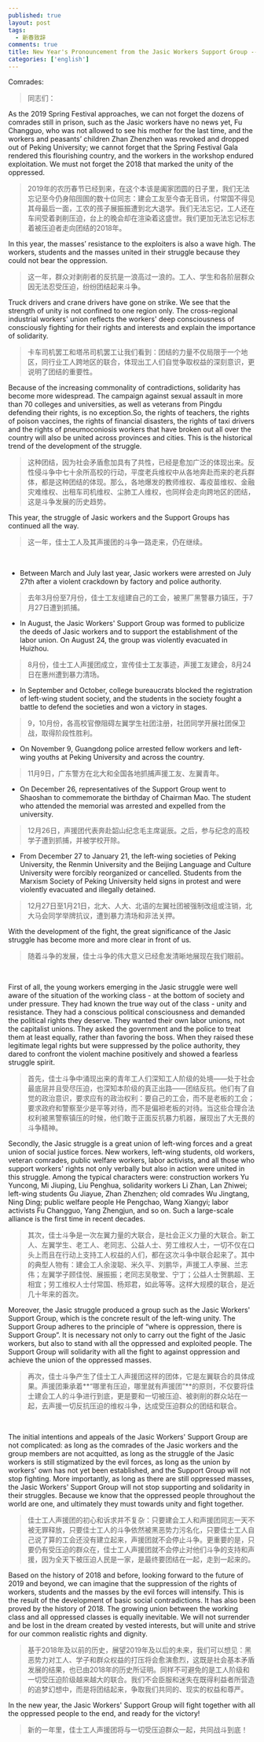 ```yaml
---
published: true
layout: post
tags: 
  - 新春致辞
comments: true
title: New Year's Pronouncement from the Jasic Workers Support Group --Unite for Greater Victory!
categories: ['english']
---
```


Comrades:
>同志们：

As the 2019 Spring Festival approaches, we can not forget the dozens of comrades still in prison, such as the Jasic workers have no news yet,  Fu Changguo, who was not allowed to see his mother for the last time, and the workers and peasants’ children Zhan Zhenzhen was revoked and dropped out of Peking University; we cannot forget that the Spring Festival Gala rendered this flourishing country, and the workers in the workshop endured exploitation. We must not forget the 2018 that marked the unity of the oppressed.

>2019年的农历春节已经到来，在这个本该是阖家团圆的日子里，我们无法忘记至今仍身陷囹圄的数十位同志：建会工友至今杳无音讯，付常国不得见其母最后一面，工农的孩子展振振遭到北大退学。我们无法忘记，工人还在车间受着剥削压迫，台上的晚会却在渲染着这盛世。我们更加无法忘记标志着被压迫者走向团结的2018年。

In this year, the masses’ resistance to the exploiters is also a wave high. The workers, students and the masses united in their struggle because they could not bear the oppression.

>这一年，群众对剥削者的反抗是一浪高过一浪的。工人、学生和各阶层群众因无法忍受压迫，纷纷团结起来斗争。

Truck drivers and crane drivers have gone on strike. We see that the strength of unity is not confined to one region only. The cross-regional industrial workers' union reflects the workers' deep consciousness of consciously fighting for their rights and interests and explain the importance of solidarity.

>卡车司机罢工和塔吊司机罢工让我们看到：团结的力量不仅局限于一个地区，同行业工人跨地区的联合，体现出工人们自觉争取权益的深刻意识，更说明了团结的重要性。

Because of the increasing commonality of contradictions, solidarity has become more widespread. The campaign against sexual assault in more than 70 colleges and universities, as well as veterans from Pingdu defending their rights, is no exception.So, the rights of teachers, the rights of poison vaccines, the rights of financial disasters, the rights of taxi drivers and the rights of pneumoconiosis workers that have broken out all over the country will also be united across provinces and cities. This is the historical trend of the development of the struggle.

>这种团结，因为社会矛盾愈加具有了共性，已经是愈加广泛的体现出来。反性侵斗争中七十余所高校的行动，平度老兵维权中从各地奔赴而来的老兵群体，都是这种团结的体现。那么，各地爆发的教师维权、毒疫苗维权、金融灾难维权、出租车司机维权、尘肺工人维权，也同样会走向跨地区的团结，这是斗争发展的历史趋势。

This year, the struggle of Jasic workers and the Support Groups has continued all the way.

>这一年，佳士工人及其声援团的斗争一路走来，仍在继续。

<br/>

* Between March and July last year, Jasic workers were arrested on July 27th after a violent crackdown by factory and police authority.

>去年3月份至7月份，佳士工友组建自己的工会，被黑厂黑警暴力镇压，于7月27日遭到抓捕。

* In August, the Jasic Workers' Support Group was formed to publicize the deeds of Jasic workers and to support the establishment of the labor union. On August 24, the group was violently evacuated in Huizhou.

>8月份，佳士工人声援团成立，宣传佳士工友事迹，声援工友建会，8月24日在惠州遭到暴力清场。

* In September and October, college bureaucrats blocked the registration of left-wing student society, and the students in the society fought a battle to defend the societies and won a victory in stages.

>9，10月份，各高校官僚阻碍左翼学生社团注册，社团同学开展社团保卫战，取得阶段性胜利。

* On November 9, Guangdong police arrested fellow workers and left-wing youths at Peking University and across the country.

>11月9日，广东警方在北大和全国各地抓捕声援工友、左翼青年。

* On December 26, representatives of the Support Group went to Shaoshan to commemorate the birthday of Chairman Mao. The student who attended the memorial was arrested and expelled from the university.

>12月26日，声援团代表奔赴韶山纪念毛主席诞辰。之后，参与纪念的高校学子遭到抓捕，并被学校开除。

* From December 27 to January 21, the left-wing societies of Peking University, the Renmin University and the Beijing Language and Culture University were forcibly reorganized or cancelled. Students from the Marxism Society of Peking University held signs in protest and were violently evacuated and illegally detained.

>12月27日至1月21日，北大、人大、北语的左翼社团被强制改组或注销，北大马会同学举牌抗议，遭到暴力清场和非法关押。

With the development of the fight, the great significance of the Jasic struggle has become more and more clear in front of us.

>随着斗争的发展，佳士斗争的伟大意义已经愈发清晰地展现在我们眼前。

<br/>

First of all, the young workers emerging in the Jasic struggle were well aware of the situation of the working class - at the bottom of society and under pressure. They had known the true way out of the class - unity and resistance. They had a conscious political consciousness and demanded the political rights they deserve. They wanted their own labor unions, not the capitalist unions. They asked the government and the police to treat them at least equally, rather than favoring the boss. When they raised these legitimate legal rights but were suppressed by the police authority, they dared to confront the violent machine positively and showed a fearless struggle spirit.

>首先，佳士斗争中涌现出来的青年工人们深知工人阶级的处境——处于社会最底层并且受尽压迫，也深知本阶级的真正出路——团结反抗。他们有了自觉的政治意识，要求应有的政治权利：要自己的工会，而不是老板的工会；要求政府和警察至少是平等对待，而不是偏袒老板的对待。当这些合理合法权利被黑警察镇压的时候，他们敢于正面反抗暴力机器，展现出了大无畏的斗争精神。

Secondly, the Jasic struggle is a great union of left-wing forces and a great union of social justice forces. New workers, left-wing students, old workers, veteran comrades, public welfare workers, labor activists, and all those who support workers' rights not only verbally but also in action were united in this struggle. Among the typical characters were: construction workers Yu Yuncong, Mi Jiuping, Liu Penghua, solidarity workers Li Zhan, Lan Zhiwei; left-wing students Gu Jiayue, Zhan Zhenzhen; old comrades Wu Jingtang, Ning Ding; public welfare people He Pengchao, Wang Xiangyi; labor activists Fu Changguo, Yang Zhengjun, and so on. Such a large-scale alliance is the first time in recent decades.

>其次，佳士斗争是一次左翼力量的大联合，是社会正义力量的大联合。新工人、左翼学生、老工人、老同志、公益人士、劳工维权人士，一切不仅在口头上而且在行动上支持工人权益的人们，都在这次斗争中联合起来了。其中的典型人物有：建会工人余浚聪、米久平、刘鹏华，声援工人李展、兰志伟；左翼学子顾佳悦、展振振；老同志吴敬堂、宁丁；公益人士贺鹏超、王相宜；劳工维权人士付常国、杨郑君，如此等等。这样大规模的联合，是近几十年来的首次。

Moreover, the Jasic struggle produced a group such as the Jasic Workers' Support Group, which is the concrete result of the left-wing unity. The Support Group adheres to the principle of “where is oppression, there is Support Group”. It is necessary not only to carry out the fight of the Jasic workers, but also to stand with all the oppressed and exploited people. The Support Group will solidarity with all the fight to against oppression and achieve the union of the oppressed masses.

>再次，佳士斗争产生了佳士工人声援团这样的团体，它是左翼联合的具体成果。声援团秉承着**“哪里有压迫，哪里就有声援团”**的原则，不仅要将佳士建会工人的斗争进行到底，更是要和一切被压迫、被剥削的群众站在一起，去声援一切反抗压迫的维权斗争，达成受压迫群众的团结和联合。

<br/>

The initial intentions and appeals of the Jasic Workers' Support Group are not complicated: as long as the comrades of the Jasic workers and the group members are not acquitted, as long as the struggle of the Jasic workers is still stigmatized by the evil forces, as long as the union by workers' own has not yet been established, and the Support Group will not stop fighting. More importantly, as long as there are still oppressed masses, the Jasic Workers' Support Group will not stop supporting and solidarity in their struggles. Because we know that the oppressed people throughout the world are one, and ultimately they must towards unity and fight together.

>佳士工人声援团的初心和诉求并不复杂：只要建会工人和声援团同志一天不被无罪释放，只要佳士工人的斗争依然被黑恶势力污名化，只要佳士工人自己说了算的工会还没有建立起来，声援团就不会停止斗争。更重要的是，只要仍有受压迫的群众在，佳士工人声援团就不会停止对他们斗争的支持和声援，因为全天下被压迫人民是一家，是最终要团结在一起，走到一起来的。

Based on the history of 2018 and before, looking forward to the future of 2019 and beyond, we can imagine that the suppression of the rights of workers, students and the masses by the evil forces will intensify. This is the result of the development of basic social contradictions. It has also been proved by the history of 2018. The growing union between the working class and all oppressed classes is equally inevitable. We will not surrender and be lost in the dream created by vested interests, but will unite and strive for our common realistic rights and dignity.

>基于2018年及以前的历史，展望2019年及以后的未来，我们可以想见：黑恶势力对工人、学子和群众权益的打压将会愈演愈烈，这既是社会基本矛盾发展的结果，也已由2018年的历史所证明。同样不可避免的是工人阶级和一切受压迫阶级越来越大的联合。我们不会臣服和迷失在既得利益者所营造的追梦幻想中，而是将团结起来，争取我们共同的、现实的权益和尊严。

In the new year, the Jasic Workers' Support Group will fight together with all the oppressed people to the end, and ready for the victory!

>新的一年里，佳士工人声援团将与一切受压迫群众一起，共同战斗到底！



